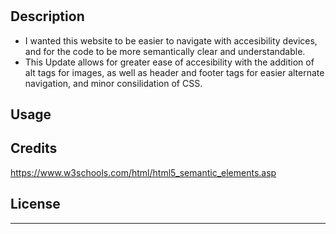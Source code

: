 # <accessability-through-semantics-refactoring>

## Description

- I wanted this website to be easier to navigate with accesibility devices, and 
for the code to be more semantically clear and understandable.
- This Update allows for greater ease of accesibility with the addition of alt tags 
for images, as well as header and footer tags for easier alternate navigation, and minor consilidation of CSS.


## Usage


## Credits

https://www.w3schools.com/html/html5_semantic_elements.asp


## License



---

